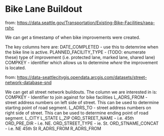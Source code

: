 # Bike Lane Buildout

from: https://data.seattle.gov/Transportation/Existing-Bike-Facilities/raea-rshc

We can get a timestamp of when bike improvements were created.

The key columns here are:
DATE_COMPLETED - use this to detemrine when the bike line is active.
PLANNED_FACILITY_TYPE - (TODO: enumerate these) type of improvement (i.e. protected lane, marked lane, shared lane)
COMPKEY - identifier which allows us to determine *where* the improvement is located.

from: https://data-seattlecitygis.opendata.arcgis.com/datasets/street-network-database-snd

We can get all street network buildouts.  The column we are interested in is:
COMPKEY - Identifier to join against for bike facilities
L_ADRS_FROM - street address numbers on left side of street.  This can be used to determine starting point of road segment.
L_ADRS_TO - street address numbers on right side of street.  This can be used to determine ending point of road segment.
L_CITY
L_STATE
L_ZIP
ORD_STREET_NAME - i.e. 45th
ORD_PRE_DIR - i.e. NE.
ORD_STREET_TYPE - ie. St.
ORD_STNAME_CONCAT - i.e. NE 45th St
R_ADRS_FROM
R_ADRS_FROM
